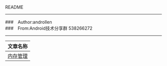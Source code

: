 README
****
###　Author:androllen  
###　From:Android技术分享群 538266272  
****
| 文章名称 | 
| ------------- | 
| [内存管理](http://mp.weixin.qq.com/s?__biz=MzA4MTM2MjE2MA==&mid=402762868&idx=1&sn=ff6fecbbc44aa7fccf7f48dc6eb0e871&scene=0#rd )   | 

